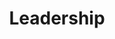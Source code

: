 ---
templateKey: 'leadership'
path: /leadership
image: ../img/home.png
title: Leadership
subheading: Meet our 2024-2025 Executive Board and Committee Chairs

positions:
  exec:
    - image: /img/brothers/rho/195.jpg
      text: > # we use text/major instead of name/position just cuz lazy and re-use code lol
        Akshay Gupta
      major: > 
        Co-Regent
    - image: /img/brothers/sigma/223.jpg
      text: >
        Vikram Puliyadi
      major: > 
        Co-Regent
    - image: /img/brothers/tau/227.jpeg
      text: >
        Erika Tran
      major: > 
        Corresponding Secretary
    - image: /img/brothers/upsilon/243.jpg
      text: >
        Ryan Korb
      major: > 
        Marshal
    - image: /img/brothers/upsilon/237.jpg
      text: >
        Andy Ren
      major: > 
        Treasurer
    - image: /img/brothers/upsilon/238.jpg
      text: >
        Jordan Yen
      major: > 
        Scribe
    - image: /img/brothers/upsilon/235.jpg
      text: >
        Aaron Huynh
      major: > 
        Inner Guard
    - image: /img/brothers/sigma/213.jpg
      text: >
        Clara Lee
      major: > 
        Outer Guard
  chairs:
    - image: /img/brothers/sigma/210.jpg
      text: >
        Annie Cen
      major: > 
        Co-External Affairs Chair
    - image: /img/brothers/sigma/216.jpg
      text: >
        Kelly Tran
      major: > 
        Co-External Affairs Chair
    - image: /img/brothers/phi/char.jpg
      text: >
        Charline Chen
      major: > 
        Co-Rush Chair
    - image: /img/brothers/phi/helene.jpg
      text: >
        Helene Gao
      major: > 
        Co-Rush Chair
    - image: /img/rose1000x1000.png
      text: >
        Chiemeka Kalu
      major: > 
        Co-Rush Chair
    - image: /img/brothers/phi/thomas.jpg
      text: >
        Thomas McConnell
      major: > 
        Co-Rush Chair
    - image: /img/brothers/upsilon/238.jpg
      text: >
        Jordan Yen
      major: > 
        Webmaster
    - image: /img/brothers/sigma/210.jpg
      text: >
        Annie Cen
      major: > 
        Co-Projects Chair
    - image: /img/brothers/phi/lam.jpg
      text: >
        Lam Luong
      major: > 
        Co-Projects Chair
    - image: /img/brothers/phi/irvin.jpg
      text: >
        Irvin Qi
      major: > 
        Projects Chair
    - image: /img/brothers/upsilon/239.jpg
      text: >
        Joseph Lee
      major: > 
        Service Chair
    - image: /img/brothers/phi/arjun.jpg
      text: >
        Arjun Mittha
      major: > 
        Service Chair
    - image: /img/brothers/phi/ashley.jpg
      text: >
        Ashley Wu
      major: > 
        Co-Fundraising Chair
    - image: /img/brothers/phi/song.jpg
      text: >
        Song Chen
      major: > 
        Co-Fundraising Chair
    - image: /img/brothers/sigma/221.jpg
      text: >
        Sophia Lee
      major: > 
        Professional Fraternity Council Chair
    - image: /img/brothers/upsilon/236.jpg
      text: >
        Alex Yoon
      major: > 
        Co-Brotherhood Chair
    - image: /img/brothers/upsilon/244.jpg
      text: >
        Shirley Xiang
      major: > 
        Co-Brotherhood Chair
    - image: /img/brothers/sigma/213.jpg
      text: >
        Clara Lee
      major: > 
        Co-Professional Development Chair
    - image: /img/brothers/sigma/220.jpg
      text: >
        Ryan Ung
      major: > 
        Co-Professional Development Chair
    - image: /img/brothers/sigma/220.jpg
      text: >
        Ryan Ung
      major: > 
        Historian

---